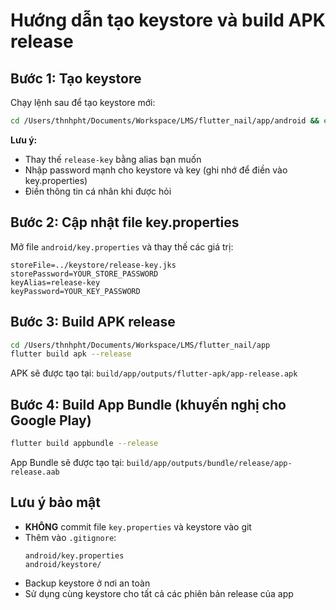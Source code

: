 # Hướng dẫn tạo keystore và build APK release

## Bước 1: Tạo keystore

Chạy lệnh sau để tạo keystore mới:

```bash
cd /Users/thnhpht/Documents/Workspace/LMS/flutter_nail/app/android && export JAVA_HOME="/Applications/Android Studio.app/Contents/jbr/Contents/Home" && keytool -genkey -v -keystore keystore/release-key.jks -keyalg RSA -keysize 2048 -validity 10000 -alias fshopapp -storepass 123456 -keypass 123456 -dname "CN=FShop, OU=Development, O=Your Company, L=City, S=State, C=VN"
```

**Lưu ý:**

- Thay thế `release-key` bằng alias bạn muốn
- Nhập password mạnh cho keystore và key (ghi nhớ để điền vào key.properties)
- Điền thông tin cá nhân khi được hỏi

## Bước 2: Cập nhật file key.properties

Mở file `android/key.properties` và thay thế các giá trị:

```properties
storeFile=../keystore/release-key.jks
storePassword=YOUR_STORE_PASSWORD
keyAlias=release-key
keyPassword=YOUR_KEY_PASSWORD
```

## Bước 3: Build APK release

```bash
cd /Users/thnhpht/Documents/Workspace/LMS/flutter_nail/app
flutter build apk --release
```

APK sẽ được tạo tại: `build/app/outputs/flutter-apk/app-release.apk`

## Bước 4: Build App Bundle (khuyến nghị cho Google Play)

```bash
flutter build appbundle --release
```

App Bundle sẽ được tạo tại: `build/app/outputs/bundle/release/app-release.aab`

## Lưu ý bảo mật

- **KHÔNG** commit file `key.properties` và keystore vào git
- Thêm vào `.gitignore`:
  ```
  android/key.properties
  android/keystore/
  ```
- Backup keystore ở nơi an toàn
- Sử dụng cùng keystore cho tất cả các phiên bản release của app
